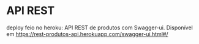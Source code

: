 # API REST

deploy feio no heroku:
API REST de produtos com Swagger-ui. Disponível em https://rest-produtos-api.herokuapp.com/swagger-ui.html#/
